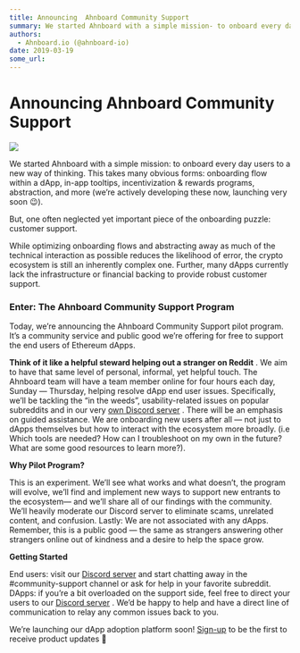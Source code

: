 ```yaml
---
title: Announcing  Ahnboard Community Support
summary: We started Ahnboard with a simple mission- to onboard every day users to a new way of thinking. This takes many obvious forms- onboarding flow within a dApp, in-app tooltips, incentivization & rewards programs, abstraction, and more (we’re actively developing these now, launching very soon 😉). But, one often neglected yet important piece of the onboarding puzzle- customer support. While optimizing onboarding flows and abstracting away as much of the technical interaction as possible reduces the
authors:
  - Ahnboard.io (@ahnboard-io)
date: 2019-03-19
some_url: 
---
```


# Announcing  Ahnboard Community Support



![](https://api.kauri.io:443/ipfs/QmbQoDoVn34EaTzv9K38fx3Jx2p3RW9bmPpciq8TQZkk14)

We started Ahnboard with a simple mission: to onboard every day users to a new way of thinking. This takes many obvious forms: onboarding flow within a dApp, in-app tooltips, incentivization & rewards programs, abstraction, and more (we’re actively developing these now, launching very soon 😉).

But, one often neglected yet important piece of the onboarding puzzle: customer support.

While optimizing onboarding flows and abstracting away as much of the technical interaction as possible reduces the likelihood of error, the crypto ecosystem is still an inherently complex one. Further, many dApps currently lack the infrastructure or financial backing to provide robust customer support.

### Enter: The Ahnboard Community Support Program
Today, we’re announcing the Ahnboard Community Support pilot program. It’s a community service and public good we’re offering for free to support the end users of Ethereum dApps.
 
**Think of it like a helpful steward helping out a stranger on Reddit**
 . We aim to have that same level of personal, informal, yet helpful touch.
The Ahnboard team will have a team member online for four hours each day, Sunday — Thursday, helping resolve dApp end user issues. Specifically, we’ll be tackling the “in the weeds”, usability-related issues on popular subreddits and in our very 
[own Discord server](https://discordapp.com/invite/asbrDK3)
 .
There will be an emphasis on guided assistance. We are onboarding new users after all — not just to dApps themselves but how to interact with the ecosystem more broadly. (i.e Which tools are needed? How can I troubleshoot on my own in the future? What are some good resources to learn more?).
 
**Why Pilot Program?**
 
This is an experiment. We’ll see what works and what doesn’t, the program will evolve, we’ll find and implement new ways to support new entrants to the ecosystem— and we’ll share all of our findings with the community.
We’ll heavily moderate our Discord server to eliminate scams, unrelated content, and confusion.
Lastly: We are not associated with any dApps. Remember, this is a public good — the same as strangers answering other strangers online out of kindness and a desire to help the space grow.
 
**Getting Started**
 
End users: visit our 
[Discord server](https://discordapp.com/invite/asbrDK3)
 and start chatting away in the #community-support channel or ask for help in your favorite subreddit.
DApps: if you’re a bit overloaded on the support side, feel free to direct your users to our 
[Discord server](https://discordapp.com/invite/asbrDK3)
 . We’d be happy to help and have a direct line of communication to relay any common issues back to you.

We’re launching our dApp adoption platform soon! 
[Sign-up](https://airtable.com/shrTRaAnm4vCZWSHl)
 to be the first to receive product updates 🚀
